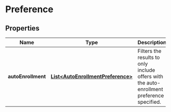 
# Preference

## Properties
Name | Type | Description | Notes
------------ | ------------- | ------------- | -------------
**autoEnrollment** | [**List&lt;AutoEnrollmentPreference&gt;**](AutoEnrollmentPreference.md) | Filters the results to only include offers with the auto-enrollment preference specified. |  [optional]



